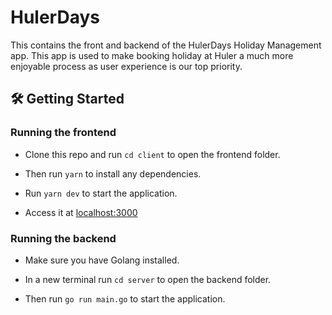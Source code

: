 # HulerDays

This contains the front and backend of the HulerDays Holiday Management app. This app is used to make booking holiday at Huler a much more enjoyable process as user experience is our top priority. 

## ****🛠 Getting Started****


### Running the frontend
- Clone this repo and run `cd client` to open the frontend folder.

- Then run `yarn` to install any dependencies.

- Run `yarn dev` to start the application.

- Access it at [localhost:3000](http://localhost:3000)

### Running the backend
- Make sure you have Golang installed.

- In a new terminal run `cd server` to open the backend folder.

- Then run `go run main.go` to start the application.
